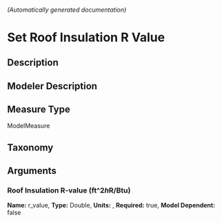 

###### (Automatically generated documentation)

# Set Roof Insulation R Value

## Description


## Modeler Description


## Measure Type
ModelMeasure

## Taxonomy


## Arguments


### Roof Insulation R-value (ft^2*h*R/Btu)

**Name:** r_value,
**Type:** Double,
**Units:** ,
**Required:** true,
**Model Dependent:** false




